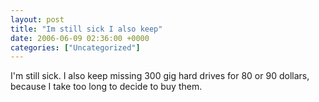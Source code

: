 ```yaml
---
layout: post
title: "Im still sick I also keep"
date: 2006-06-09 02:36:00 +0000
categories: ["Uncategorized"]
---
```


I'm still sick. I also keep missing 300 gig hard drives for 80 or 90 dollars, because I take too long to decide to buy them.